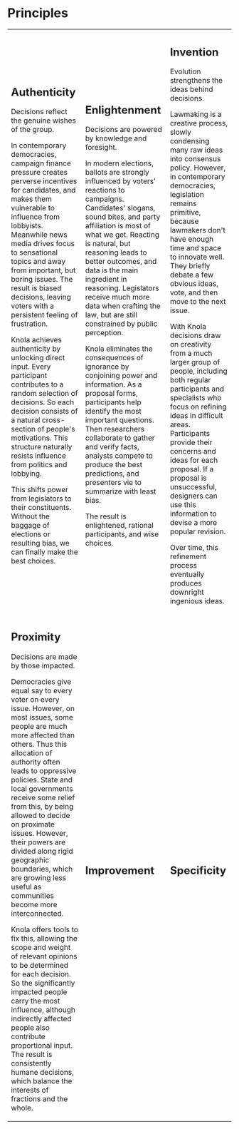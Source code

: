 # Principles

<table class="table">
<tr>
<td>
<h2>Authenticity</h2>

<p>Decisions reflect the genuine wishes of the group.</p>

<p>In contemporary democracies, campaign finance pressure creates perverse incentives for candidates, and makes them vulnerable to influence from lobbyists. Meanwhile news media drives focus to sensational topics and away from important, but boring issues. The result is biased decisions, leaving voters with a persistent feeling of frustration.</p>

<p>Knola achieves authenticity by unlocking direct input. Every participant contributes to a random selection of decisions. So each decision consists of a natural cross-section of people's motivations. This structure naturally resists influence from politics and lobbying.</p>

<p>This shifts power from legislators to their constituents. Without the baggage of elections or resulting bias, we can finally make the best choices.</p>
</td>
<td>
<h2>Enlightenment</h2>

<p>Decisions are powered by knowledge and foresight.</p>

<p>In modern elections, ballots are strongly influenced by voters' reactions to campaigns. Candidates' slogans, sound bites, and party affiliation is most of what we get. Reacting is natural, but reasoning leads to better outcomes, and data is the main ingredient in reasoning. Legislators receive much more data when crafting the law, but are still constrained by public perception.</p>

<p>Knola eliminates the consequences of ignorance by conjoining power and information. As a proposal forms, participants help identify the most important questions. Then researchers collaborate to gather and verify facts, analysts compete to produce the best predictions, and presenters vie to summarize with least bias.</p>

<p>The result is enlightened, rational participants, and wise choices.</p>
</td>
<td>
<h2>Invention</h2>

<p>Evolution strengthens the ideas behind decisions.</p>

<p>Lawmaking is a creative process, slowly condensing many raw ideas into consensus policy. However, in contemporary democracies, legislation remains primitive, because lawmakers don't have enough time and space to innovate well. They briefly debate a few obvious ideas, vote, and then move to the next issue.</p>

<p>With Knola decisions draw on creativity from a much larger group of people, including both regular participants and specialists who focus on refining ideas in difficult areas. Participants provide their concerns and ideas for each proposal. If a proposal is unsuccessful, designers can use this information to devise a more popular revision.</p>

<p>Over time, this refinement process eventually produces downright ingenious ideas.</p> 
</td>
</tr>
<tr>
<td>
<h2>Proximity</h2>

<p>Decisions are made by those impacted.</p>

<p>Democracies give equal say to every voter on every issue. However, on most issues, some people are much more affected than others. Thus this allocation of authority often leads to oppressive policies. State and local governments receive some relief from this, by being allowed to decide on proximate issues. However, their powers are divided along rigid geographic boundaries, which are growing less useful as communities become more interconnected.</p>

<p>Knola offers tools to fix this, allowing the scope and weight of relevant opinions to be determined for each decision. So the significantly impacted people carry the most influence, although indirectly affected people also contribute proportional input. The result is consistently humane decisions, which balance the interests of fractions and the whole.</p>
</td>
<td>
<h2>Improvement</h2>

<!-- Gradually improve the quality of information and the accuracy of predictions over time. -->
</td>
<td>
<h2>Specificity</h2>
</td>
</tr>
</table>

<!--
Possible other principles:
Experimentation
Transparency
-->